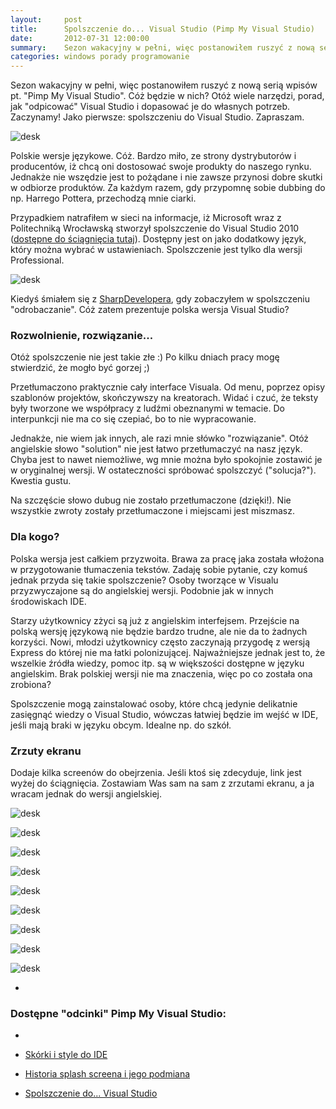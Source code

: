 ```yaml
---
layout:     post
title:      Spolszczenie do... Visual Studio (Pimp My Visual Studio)
date:       2012-07-31 12:00:00
summary:    Sezon wakacyjny w pełni, więc postanowiłem ruszyć z nową serią wpisów pt. "Pimp My Visual Studio". Cóż będzie w nich? Otóż wiele narzędzi, porad, jak "odpicować" Visual Studio i dopasować je do własnych potrzeb. Zaczynamy! Jako pierwsze —  spolszczeniu do Visual Studio. Zapraszam.Polskie wersje języko...
categories: windows porady programowanie
---
```




Sezon wakacyjny w pełni, więc postanowiłem ruszyć z nową serią wpisów pt. "Pimp My Visual Studio". Cóż będzie w nich? Otóż wiele narzędzi, porad, jak "odpicować" Visual Studio i dopasować je do własnych potrzeb. Zaczynamy! Jako pierwsze: spolszczeniu do Visual Studio. Zapraszam.



![desk](https://raw.githubusercontent.com/djfoxer/djfoxer.github.io/master/_img/2012-7-31-_128_/g_-_608x405_-_-_35148x20120731151942_0.png)



Polskie wersje językowe. Cóż. Bardzo miło, ze strony dystrybutorów i producentów, iż chcą oni dostosować swoje produkty do naszego rynku. Jednakże nie wszędzie jest to pożądane i nie zawsze przynosi dobre skutki w odbiorze produktów. Za każdym razem, gdy przypomnę sobie dubbing do np. Harrego Pottera, przechodzą mnie ciarki.

Przypadkiem natrafiłem w sieci na informacje, iż Microsoft wraz z Politechniką Wrocławską stworzył spolszczenie do Visual Studio 2010 ([dostępne do ściągnięcia tutaj](http://www.microsoft.com/pl-pl/download/details.aspx?id=21615)). Dostępny jest on jako dodatkowy język, który można wybrać w ustawieniach. Spolszczenie jest tylko dla wersji Professional.



![desk](https://raw.githubusercontent.com/djfoxer/djfoxer.github.io/master/_img/2012-7-31-_128_/g_-_608x405_-_-_35148x20120726133238_0.png)



Kiedyś śmiałem się z [SharpDevelopera](http://www.icsharpcode.net/OpenSource/SD/), gdy zobaczyłem w spolszczeniu "odrobaczanie". Cóż zatem prezentuje polska wersja Visual Studio?




### Rozwolnienie, rozwiązanie...



Otóż spolszczenie nie jest takie złe :) Po kilku dniach pracy mogę stwierdzić, że mogło być gorzej ;)

Przetłumaczono praktycznie cały interface Visuala. Od menu, poprzez opisy szablonów projektów, skończywszy na kreatorach. Widać i czuć, że teksty były tworzone we współpracy z ludźmi obeznanymi w temacie. Do interpunkcji nie ma co się czepiać, bo to nie wypracowanie.  

Jednakże, nie wiem jak innych, ale razi mnie słówko "rozwiązanie". Otóż angielskie słowo "solution" nie jest łatwo przetłumaczyć na nasz język. Chyba jest to nawet niemożliwe, wg mnie można było spokojnie zostawić je w oryginalnej wersji. W ostateczności spróbować spolszczyć ("solucja?"). Kwestia gustu.

Na szczęście słowo dubug nie zostało przetłumaczone (dzięki!). Nie wszystkie zwroty zostały przetłumaczone i miejscami jest miszmasz.



### Dla kogo?



Polska wersja jest całkiem przyzwoita. Brawa za pracę jaka została włożona w przygotowanie tłumaczenia tekstów. Zadaję sobie pytanie, czy komuś jednak przyda się takie spolszczenie? Osoby tworzące w Visualu przyzwyczajone są do angielskiej wersji. Podobnie jak w innych środowiskach IDE. 

Starzy użytkownicy zżyci są już z angielskim interfejsem. Przejście na polską wersję językową nie będzie bardzo trudne, ale nie da to żadnych korzyści. Nowi, młodzi użytkownicy często zaczynają przygodę z wersją Express do której nie ma łatki polonizującej. Najważniejsze jednak jest to, że wszelkie źródła wiedzy, pomoc itp. są w większości dostępne w języku angielskim. Brak polskiej wersji nie ma znaczenia, więc po co została ona zrobiona? 

Spolszczenie mogą zainstalować osoby, które chcą jedynie delikatnie zasięgnąć wiedzy o Visual Studio, wówczas łatwiej będzie im wejść w IDE, jeśli mają braki w języku obcym. Idealne np. do szkół.
 



### Zrzuty ekranu

 

Dodaje kilka screenów do obejrzenia. Jeśli ktoś się zdecyduje, link jest wyżej do ściągnięcia. Zostawiam Was sam na sam z zrzutami ekranu, a ja wracam jednak do wersji angielskiej.



![desk](https://raw.githubusercontent.com/djfoxer/djfoxer.github.io/master/_img/2012-7-31-_128_/g_-_608x405_-_-_35148x20120721155858_0.png)




![desk](https://raw.githubusercontent.com/djfoxer/djfoxer.github.io/master/_img/2012-7-31-_128_/g_-_608x405_-_-_35148x20120721155903_0.png)




![desk](https://raw.githubusercontent.com/djfoxer/djfoxer.github.io/master/_img/2012-7-31-_128_/g_-_608x405_-_-_35148x20120721155907_0.png)




![desk](https://raw.githubusercontent.com/djfoxer/djfoxer.github.io/master/_img/2012-7-31-_128_/g_-_608x405_-_-_35148x20120721155911_0.png)




![desk](https://raw.githubusercontent.com/djfoxer/djfoxer.github.io/master/_img/2012-7-31-_128_/g_-_608x405_-_-_35148x20120721155926_0.png)




![desk](https://raw.githubusercontent.com/djfoxer/djfoxer.github.io/master/_img/2012-7-31-_128_/g_-_608x405_-_-_35148x20120721155930_0.png)




![desk](https://raw.githubusercontent.com/djfoxer/djfoxer.github.io/master/_img/2012-7-31-_128_/g_-_608x405_-_-_35148x20120721155947_0.png)




![desk](https://raw.githubusercontent.com/djfoxer/djfoxer.github.io/master/_img/2012-7-31-_128_/g_-_608x405_-_-_35148x20120721155953_0.png)




![desk](https://raw.githubusercontent.com/djfoxer/djfoxer.github.io/master/_img/2012-7-31-_128_/g_-_608x405_-_-_35148x20120721155957_0.png)





 *

### Dostępne "odcinki" Pimp My Visual Studio:

* 

  * [Skórki i style do IDE](http://www.dobreprogramy.pl/djfoxer/Skorki-i-style-do-IDE-Pimp-My-Visual-Studio,35448.html)
 

  * [Historia splash screena i jego podmiana](http://www.dobreprogramy.pl/djfoxer/Historia-splash-screena-i-jego-podmiana-Pimp-My-Visual-Studio,35268.html)


  * [Spolszczenie do... Visual Studio](http://www.dobreprogramy.pl/djfoxer/Spolszczenie-do-Visual-Studio-Pimp-My-Visual-Studio,35148.html)
